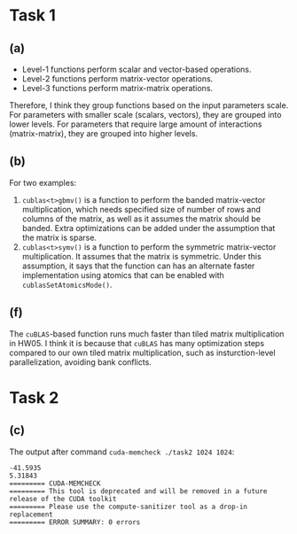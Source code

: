 # Task 1
## (a)
* Level-1 functions perform scalar and vector-based operations.
* Level-2 functions perform matrix-vector operations.
* Level-3 functions perform matrix-matrix operations.

Therefore, I think they group functions based on the input parameters scale. For parameters with smaller scale (scalars, vectors), they are grouped into lower levels. For parameters that require large amount of interactions (matrix-matrix), they are grouped into higher levels.

## (b)
For two examples:
1. `cublas<t>gbmv()` is a function to perform the banded matrix-vector multiplication, which needs specified size of number of rows and columns of the matrix, as well as it assumes the matrix should be banded. Extra optimizations can be added under the assumption that the matrix is sparse.
2. `cublas<t>symv()` is a function to perform the symmetric matrix-vector multiplication. It assumes that the matrix is symmetric. Under this assumption, it says that the function can has an alternate faster implementation using atomics that can be enabled with `cublasSetAtomicsMode()`.

## (f)
The `cuBLAS`-based function runs much faster than tiled matrix multiplication in HW05. I think it is because that `cuBLAS` has many optimization steps compared to our own tiled matrix multiplication, such as insturction-level parallelization, avoiding bank conflicts.

# Task 2
## (c)
The output after command `cuda-memcheck ./task2 1024 1024`:
```
-41.5935
5.31843
========= CUDA-MEMCHECK
========= This tool is deprecated and will be removed in a future release of the CUDA toolkit
========= Please use the compute-sanitizer tool as a drop-in replacement
========= ERROR SUMMARY: 0 errors
```